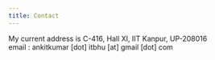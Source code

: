 ```yaml
---
title: Contact
---
```



My current address is C-416, Hall XI, IIT Kanpur, UP-208016  
email : ankitkumar [dot] itbhu [at] gmail [dot] com
